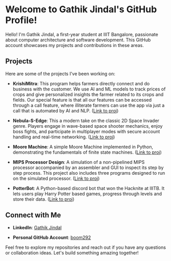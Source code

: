 # Welcome to Gathik Jindal's GitHub Profile!

Hello! I'm Gathik Jindal, a first-year student at IIIT Bangalore, passionate about computer architecture and software development. This GitHub account showcases my projects and contributions in these areas.

## Projects

Here are some of the projects I've been working on:

- **KrishiMitra**: This program helps farmers directly connect and do business with the customer. We use AI and ML models to track prices of crops and give personalized insights the farmer related to its crops and fields. Our special feature is that all our features can be accessed through a call feature, where illiterate farmers can use the app via just a call that is automated by AI and NLP. ([Link to proj](https://github.com/FantomCode25/GG_Coders))

- **Nebula-S-Edge**: This a modern take on the classic 2D Space Invader genre. Players engage in wave-based space shooter mechanics, enjoy boss fights, and participate in multiplayer modes with secure account handling and real-time networking. ([Link to proj](https://github.com/AbhirathA/Nebula-s-Edge))

- **Moore Machine**: A simple Moore Machine implemented in Python, demonstrating the fundamentals of finite state machines. ([Link to proj](https://github.com/gathik-jindal/MooreMachine))

- **MIPS Processor Design**: A simulation of a non-pipelined MIPS processor accompanied by an assembler and GUI to inspect its step by step process. This project also includes three programs designed to run on the simulated processor. ([Link to proj](https://github.com/gathik-jindal/MIPS-Processor-Design))

- **PotterBot**: A Python-based discord bot that won the Hacknite at IIITB. It lets users play Harry Potter based games, progress through levels and store their data. ([Link to proj](https://github.com/SnehalSharma05/Hacknite))

## Connect with Me

- **LinkedIn**: [Gathik Jindal](https://www.linkedin.com/in/gathik-jindal-10851428b/)

- **Personal GitHub Account**: [boom292](https://github.com/boom292)

Feel free to explore my repositories and reach out if you have any questions or collaboration ideas. Let's build something amazing together!
